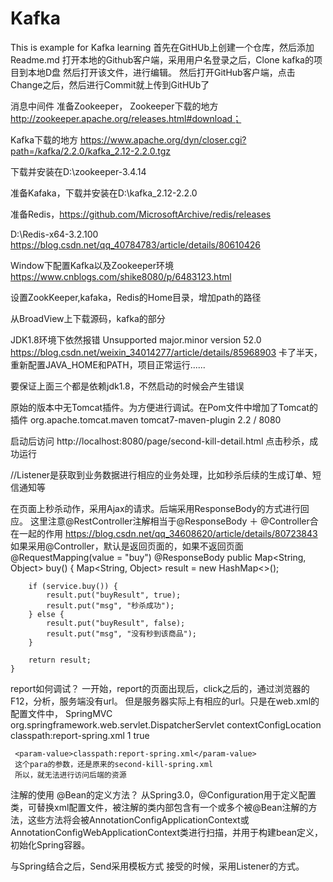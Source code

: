 # Kafka
This is example for Kafka learning
首先在GitHUb上创建一个仓库，然后添加Readme.md
打开本地的Github客户端，采用用户名登录之后，Clone kafka的项目到本地D盘
然后打开该文件，进行编辑。
然后打开GitHub客户端，点击Change之后，然后进行Commit就上传到GitHUb了

消息中间件
准备Zookeeper，
Zookeeper下载的地方
http://zookeeper.apache.org/releases.html#download；

Kafka下载的地方
https://www.apache.org/dyn/closer.cgi?path=/kafka/2.2.0/kafka_2.12-2.2.0.tgz

下载并安装在D:\zookeeper-3.4.14

准备Kafaka，下载并安装在D:\kafka_2.12-2.2.0

准备Redis，https://github.com/MicrosoftArchive/redis/releases

D:\Redis-x64-3.2.100
https://blog.csdn.net/qq_40784783/article/details/80610426

Window下配置Kafka以及Zookeeper环境
https://www.cnblogs.com/shike8080/p/6483123.html

设置ZookKeeper,kafaka，Redis的Home目录，增加path的路径

从BroadView上下载源码，kafka的部分

JDK1.8环境下依然报错 Unsupported major.minor version 52.0
https://blog.csdn.net/weixin_34014277/article/details/85968903
卡了半天，重新配置JAVA_HOME和PATH，项目正常运行......

要保证上面三个都是依赖jdk1.8，不然启动的时候会产生错误

原始的版本中无Tomcat插件。为方便进行调试。在Pom文件中增加了Tomcat的插件
   <plugin>
                    <groupId>org.apache.tomcat.maven</groupId>
                    <artifactId>tomcat7-maven-plugin</artifactId>
                    <version>2.2</version>
                    <configuration>
                        <path>/</path>
                        <port>8080</port>
                    </configuration>
                </plugin>
                
启动后访问
http://localhost:8080/page/second-kill-detail.html
点击秒杀，成功运行

//Listener是获取到业务数据进行相应的业务处理，比如秒杀后续的生成订单、短信通知等

在页面上秒杀动作，采用Ajax的请求。后端采用ResponseBody的方式进行回应。
这里注意@RestController注解相当于@ResponseBody ＋ @Controller合在一起的作用
https://blog.csdn.net/qq_34608620/article/details/80723843
如果采用@Controller，默认是返回页面的，如果不返回页面
 @RequestMapping(value = "buy")
    @ResponseBody
    public Map<String, Object> buy() {
        Map<String, Object> result = new HashMap<>();

        if (service.buy()) {
            result.put("buyResult", true);
            result.put("msg", "秒杀成功");
        } else {
            result.put("buyResult", false);
            result.put("msg", "没有秒到该商品");
        }

        return result;
    }



report如何调试？
一开始，report的页面出现后，click之后的，通过浏览器的F12，分析，服务端没有url。
但是服务器实际上有相应的url。只是在web.xml的配置文件中，
  <servlet>
        <servlet-name>SpringMVC</servlet-name>
        <servlet-class>org.springframework.web.servlet.DispatcherServlet</servlet-class>
        <init-param>
            <param-name>contextConfigLocation</param-name>
            <param-value>classpath:report-spring.xml</param-value>
        </init-param>
        <load-on-startup>1</load-on-startup>
        <async-supported>true</async-supported>
    </servlet>
    
    
     <param-value>classpath:report-spring.xml</param-value>
     这个para的参数，还是原来的second-kill-spring.xml
     所以，就无法进行访问后端的资源
     
注解的使用
@Bean的定义方法？
从Spring3.0，@Configuration用于定义配置类，可替换xml配置文件，被注解的类内部包含有一个或多个被@Bean注解的方法，这些方法将会被AnnotationConfigApplicationContext或AnnotationConfigWebApplicationContext类进行扫描，并用于构建bean定义，初始化Spring容器。

与Spring结合之后，Send采用模板方式
接受的时候，采用Listener的方式。


